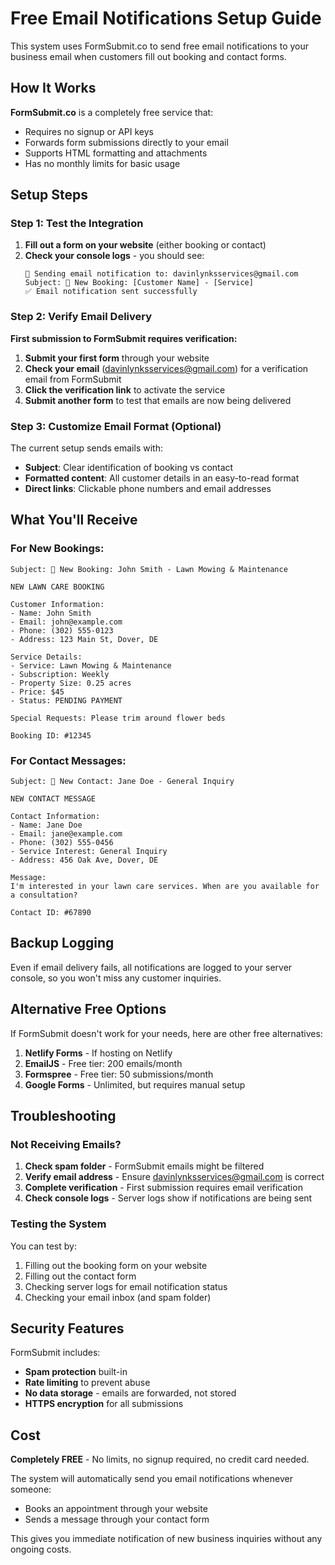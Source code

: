# Free Email Notifications Setup Guide

This system uses FormSubmit.co to send free email notifications to your business email when customers fill out booking and contact forms.

## How It Works

**FormSubmit.co** is a completely free service that:
- Requires no signup or API keys
- Forwards form submissions directly to your email
- Supports HTML formatting and attachments
- Has no monthly limits for basic usage

## Setup Steps

### Step 1: Test the Integration

1. **Fill out a form on your website** (either booking or contact)
2. **Check your console logs** - you should see:
   ```
   📧 Sending email notification to: davinlynksservices@gmail.com
   Subject: 🌱 New Booking: [Customer Name] - [Service]
   ✅ Email notification sent successfully
   ```

### Step 2: Verify Email Delivery

**First submission to FormSubmit requires verification:**

1. **Submit your first form** through your website
2. **Check your email** (davinlynksservices@gmail.com) for a verification email from FormSubmit
3. **Click the verification link** to activate the service
4. **Submit another form** to test that emails are now being delivered

### Step 3: Customize Email Format (Optional)

The current setup sends emails with:
- **Subject**: Clear identification of booking vs contact
- **Formatted content**: All customer details in an easy-to-read format
- **Direct links**: Clickable phone numbers and email addresses

## What You'll Receive

### For New Bookings:
```
Subject: 🌱 New Booking: John Smith - Lawn Mowing & Maintenance

NEW LAWN CARE BOOKING

Customer Information:
- Name: John Smith
- Email: john@example.com
- Phone: (302) 555-0123
- Address: 123 Main St, Dover, DE

Service Details:
- Service: Lawn Mowing & Maintenance
- Subscription: Weekly
- Property Size: 0.25 acres
- Price: $45
- Status: PENDING PAYMENT

Special Requests: Please trim around flower beds

Booking ID: #12345
```

### For Contact Messages:
```
Subject: 💬 New Contact: Jane Doe - General Inquiry

NEW CONTACT MESSAGE

Contact Information:
- Name: Jane Doe
- Email: jane@example.com
- Phone: (302) 555-0456
- Service Interest: General Inquiry
- Address: 456 Oak Ave, Dover, DE

Message:
I'm interested in your lawn care services. When are you available for a consultation?

Contact ID: #67890
```

## Backup Logging

Even if email delivery fails, all notifications are logged to your server console, so you won't miss any customer inquiries.

## Alternative Free Options

If FormSubmit doesn't work for your needs, here are other free alternatives:

1. **Netlify Forms** - If hosting on Netlify
2. **EmailJS** - Free tier: 200 emails/month
3. **Formspree** - Free tier: 50 submissions/month
4. **Google Forms** - Unlimited, but requires manual setup

## Troubleshooting

### Not Receiving Emails?

1. **Check spam folder** - FormSubmit emails might be filtered
2. **Verify email address** - Ensure davinlynksservices@gmail.com is correct
3. **Complete verification** - First submission requires email verification
4. **Check console logs** - Server logs show if notifications are being sent

### Testing the System

You can test by:
1. Filling out the booking form on your website
2. Filling out the contact form
3. Checking server logs for email notification status
4. Checking your email inbox (and spam folder)

## Security Features

FormSubmit includes:
- **Spam protection** built-in
- **Rate limiting** to prevent abuse
- **No data storage** - emails are forwarded, not stored
- **HTTPS encryption** for all submissions

## Cost

**Completely FREE** - No limits, no signup required, no credit card needed.

The system will automatically send you email notifications whenever someone:
- Books an appointment through your website
- Sends a message through your contact form

This gives you immediate notification of new business inquiries without any ongoing costs.